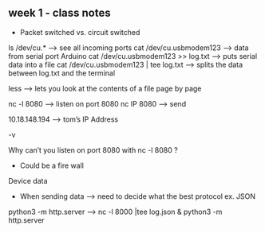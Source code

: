 ## week 1 - class notes


- Packet switched vs. circuit switched 

ls /dev/cu.* —>  see all incoming ports
cat /dev/cu.usbmodem123 —> data from serial port Arduino
cat /dev/cu.usbmodem123 >> log.txt —> puts serial data into a file
cat /dev/cu.usbmodem123 | tee log.txt —> splits the data between log.txt and the terminal

less —> lets you look at the contents of a file page by page

nc -l 8080 —> listen on port 8080
nc IP 8080 —> send 

10.18.148.194 —> tom’s IP Address

-v

Why can’t you listen on port 8080 with nc -l 8080 ?
- Could be a fire wall 


Device data 
- When sending data —> need to decide what the best protocol ex. JSON

python3 -m http.server —>
nc -l 8000 |tee log.json & python3 -m http.server
